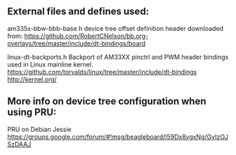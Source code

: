 External files and defines used:
--------------------------------

am335x-bbw-bbb-base.h
  device tree offset definition header downloaded from:
  https://github.com/RobertCNelson/bb.org-overlays/tree/master/include/dt-bindings/board

linux-dt-backports.h
  Backport of AM33XX pinctrl and PWM header bindings used in Linux mainline kernel.
  https://github.com/torvalds/linux/tree/master/include/dt-bindings
  http://kernel.org/


More info on device tree configuration when using PRU:
------------------------------------------------------

PRU on Debian Jessie
  https://groups.google.com/forum/#!msg/beagleboard/l59Dx8ygxNg/GvIzOJSzDAAJ
